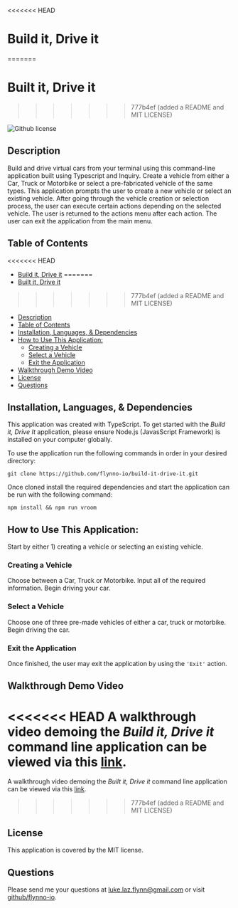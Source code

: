 <<<<<<< HEAD
# Build it, Drive it
=======
# Built it, Drive it
>>>>>>> 777b4ef (added a README and MIT LICENSE)

![Github license](https://img.shields.io/badge/license-MIT-blue.svg)

## Description
Build and drive virtual cars from your terminal using this command-line application built using Typescript and Inquiry. Create a vehicle from either a Car, Truck or Motorbike or select a pre-fabricated vehicle of the same types. This application prompts the user to create a new vehicle or select an existing vehicle. After going through the vehicle creation or selection process, the user can execute certain actions depending on the selected vehicle. The user is returned to the actions menu after each action. The user can exit the application from the main menu.

## Table of Contents
<<<<<<< HEAD
- [Build it, Drive it](#build-it-drive-it)
=======
- [Built it, Drive it](#built-it-drive-it)
>>>>>>> 777b4ef (added a README and MIT LICENSE)
  - [Description](#description)
  - [Table of Contents](#table-of-contents)
  - [Installation, Languages, \& Dependencies](#installation-languages--dependencies)
  - [How to Use This Application:](#how-to-use-this-application)
    - [Creating a Vehicle](#creating-a-vehicle)
    - [Select a Vehicle](#select-a-vehicle)
    - [Exit the Application](#exit-the-application)
  - [Walkthrough Demo Video](#walkthrough-demo-video)
  - [License](#license)
  - [Questions](#questions)

## Installation, Languages, & Dependencies
This application was created with TypeScript. To get started with the *Build it, Drive It* application, please ensure Node.js (JavasScript Framework) is installed on your computer globally.

To use the application run the following commands in order in your desired directory: 
``` 
git clone https://github.com/flynno-io/build-it-drive-it.git
```
Once cloned install the required dependencies and start the application can be run with the following command: 
```
npm install && npm run vroom
```

## How to Use This Application:
Start by either 1) creating a vehicle or selecting an existing vehicle. 

### Creating a Vehicle
Choose between a Car, Truck or Motorbike. Input all of the required information. Begin driving your car.

### Select a Vehicle
Choose one of three pre-made vehicles of either a car, truck or motorbike. Begin driving the car.

### Exit the Application
Once finished, the user may exit the application by using the `'Exit'` action.

## Walkthrough Demo Video
<<<<<<< HEAD
A walkthrough video demoing the *Build it, Drive it* command line application can be viewed via this [link](https://drive.google.com/file/d/1MFtgQYwX65zixTcz2hAQJ1TskYjJi2zk/view).
=======
A walkthrough video demoing the *Built it, Drive it* command line application can be viewed via this [link](https://drive.google.com/file/d/1WB7zYiCoslizjyeDyCOK0rmXSSOUKd9U/view).
>>>>>>> 777b4ef (added a README and MIT LICENSE)

## License
This application is covered by the MIT license.

## Questions
Please send me your questions at [luke.laz.flynn@gmail.com](mailto:luke.laz.flynn@gmail.com?subject=Build%20it%20Drive%20it%20Questions) or visit [github/flynno-io](https://github.com/flynno-io).